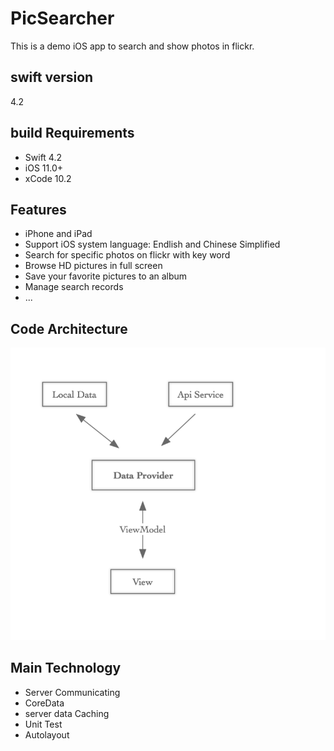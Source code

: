 # PicSearcher
This is a demo iOS app to search  and show photos in flickr. 

## swift version
4.2

## build Requirements

- Swift 4.2
- iOS 11.0+
- xCode 10.2

## Features

- iPhone and iPad
- Support iOS system language: Endlish and Chinese Simplified
- Search for specific photos on flickr with key word
- Browse HD pictures in full screen
- Save your favorite pictures to an album
- Manage search records
- ...

## Code Architecture

![](CodeArchitecture.png)
##  Main Technology
- Server Communicating
- CoreData
- server data Caching
- Unit Test
- Autolayout

